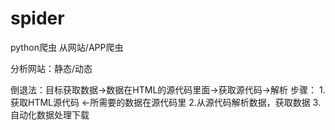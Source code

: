 # spider
python爬虫
从网站/APP爬虫

分析网站：静态/动态

倒退法：目标获取数据→数据在HTML的源代码里面→获取源代码→解析
步骤：
1.获取HTML源代码 ←所需要的数据在源代码里
2.从源代码解析数据，获取数据
3.自动化数据处理下载
